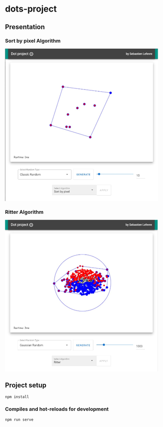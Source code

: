 # dots-project

## Presentation

### Sort by pixel Algorithm

![Alt text](presentation/dotProject.jpg?raw=true "Title")

### Ritter Algorithm

![Alt text](presentation/dotProject2.jpg?raw=true "Title")

## Project setup
```
npm install
```

### Compiles and hot-reloads for development
```
npm run serve
```


